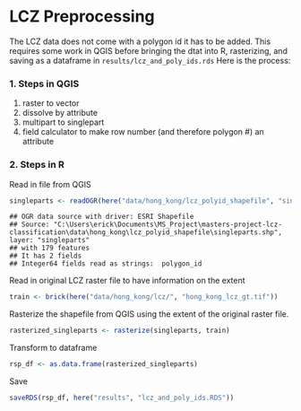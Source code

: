 LCZ Preprocessing
================

The LCZ data does not come with a polygon id it has to be added. This
requires some work in QGIS before bringing the dtat into R, rasterizing,
and saving as a dataframe in `results/lcz_and_poly_ids.rds` Here is the
process:

### 1. Steps in QGIS

1.  raster to vector
2.  dissolve by attribute
3.  multipart to singlepart
4.  field calculator to make row number (and therefore polygon \#) an
    attribute

### 2. Steps in R

Read in file from QGIS

``` r
singleparts <- readOGR(here("data/hong_kong/lcz_polyid_shapefile", "singleparts.shp"))
```

    ## OGR data source with driver: ESRI Shapefile 
    ## Source: "C:\Users\erick\Documents\MS_Project\masters-project-lcz-classification\data\hong_kong\lcz_polyid_shapefile\singleparts.shp", layer: "singleparts"
    ## with 179 features
    ## It has 2 fields
    ## Integer64 fields read as strings:  polygon_id

Read in original LCZ raster file to have information on the extent

``` r
train <- brick(here("data/hong_kong/lcz/", "hong_kong_lcz_gt.tif"))
```

Rasterize the shapefile from QGIS using the extent of the original
raster file.

``` r
rasterized_singleparts <- rasterize(singleparts, train)
```

Transform to dataframe

``` r
rsp_df <- as.data.frame(rasterized_singleparts)
```

Save

``` r
saveRDS(rsp_df, here("results", "lcz_and_poly_ids.RDS"))
```

